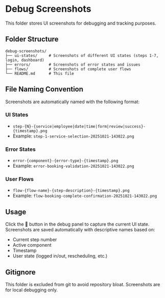 # Debug Screenshots

This folder stores UI screenshots for debugging and tracking purposes.

## Folder Structure

```
debug-screenshots/
├── ui-states/     # Screenshots of different UI states (steps 1-7, login, dashboard)
├── errors/        # Screenshots of error states and issues
├── flows/         # Screenshots of complete user flows
└── README.md      # This file
```

## File Naming Convention

Screenshots are automatically named with the following format:

### UI States
- `step-{N}-{service|employee|date|time|form|review|success}-{timestamp}.png`
- Example: `step-1-service-selection-20251021-143022.png`

### Error States
- `error-{component}-{error-type}-{timestamp}.png`
- Example: `error-booking-validation-20251021-143022.png`

### User Flows
- `flow-{flow-name}-{step-description}-{timestamp}.png`
- Example: `flow-booking-complete-confirmation-20251021-143022.png`

## Usage

Click the 📸 button in the debug panel to capture the current UI state.
Screenshots are saved automatically with descriptive names based on:
- Current step number
- Active component
- Timestamp
- User state (logged in/out, rescheduling, etc.)

## Gitignore

This folder is excluded from git to avoid repository bloat.
Screenshots are for local debugging only.
